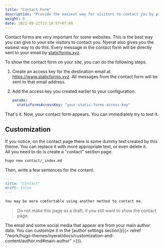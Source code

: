 ```yaml
---
title: "Contact Form"
description: "Provide the easiest way for visitors to contact you by providing a direct contact form on your site."
weight: 8
date: 2021-09-22T13:18:57+07:00
---
```


Contact forms are very important for some websites. This is the best way you can
give to your site visitors to contact you. Nyerat also gives you the easiest way
to do this. Every message in the contact form will be directly sent to your
email by [staticforms.xyz](https://www.staticforms.xyz/).

To show the contact form on your site, you can do the following steps.

1. Create an access key for the destination email at
   <https://www.staticforms.xyz>. All messages from the contact form will be
   sent to that email address.
2. Add the access key you created earlier to your configuration.

   ```yaml
   params:
     staticFormsAccessKey: "your-static-forms-access-key"
   ```

That's it. Now, your contact form appears. You can immediately try to test it.

## Customization

If you notice, on the contact page there is some dummy text created by this
theme. You can replace it with more appropriate text, or even delete it.  
All you need to do is create a "contact" section page.

```bash
hugo new contact/_index.md
```

Then, write a few sentences for the content.

```md
---
title: "Contact"
draft: false
---

You may be more comfortable using another method to contact me.
```

> Do not make this page as a draft, if you still want to show the contact page.

The email and some social media that appear are from your main author data. You
can customize it in the
[author settings section]({{< relref "/work/hugo-themes/nyerat/docs/customization-and-content/author.md#main-author" >}}).
